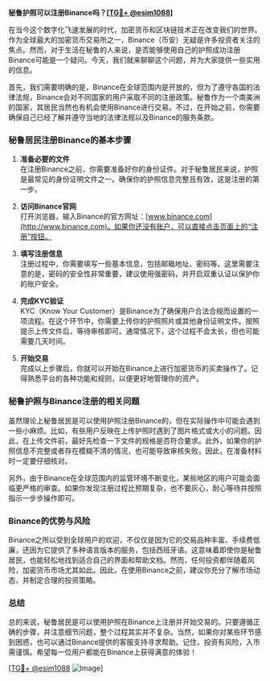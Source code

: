 **秘鲁护照可以注册Binance吗？[[TG💪+ @esim1088](https://t.me/s/esim1088)]**

在当今这个数字化飞速发展的时代，加密货币和区块链技术正在改变我们的世界。作为全球最大的加密货币交易所之一，Binance（币安）无疑是许多投资者关注的焦点。然而，对于生活在秘鲁的人来说，是否能够使用自己的护照成功注册Binance可能是一个疑问。今天，我们就来聊聊这个问题，并为大家提供一些实用的信息。

首先，我们需要明确的是，Binance在全球范围内是开放的，但为了遵守各国的法律法规，Binance会对不同国家的用户采取不同的注册政策。秘鲁作为一个南美洲的国家，其居民当然也有机会使用Binance进行交易。不过，在开始之前，你需要确保自己已经了解并遵守当地的法律法规以及Binance的服务条款。

### 秘鲁居民注册Binance的基本步骤

1. **准备必要的文件**  
   在注册Binance之前，你需要准备好你的身份证件。对于秘鲁居民来说，护照是最常见的身份证明文件之一。确保你的护照信息完整且有效，这是注册的第一步。

2. **访问Binance官网**  
   打开浏览器，输入Binance的官方网址：[www.binance.com](http://www.binance.com)。如果你还没有账户，可以直接点击页面上的“注册”按钮。

3. **填写注册信息**  
   注册过程中，你需要填写一些基本信息，包括邮箱地址、密码等。这里需要注意的是，密码的安全性非常重要，建议使用强密码，并开启双重认证以保护你的账户安全。

4. **完成KYC验证**  
   KYC（Know Your Customer）是Binance为了确保用户合法合规而设置的一项流程。在这个环节中，你需要上传你的护照照片或其他身份证明文件。按照提示上传文件后，等待审核即可。通常情况下，这个过程不会太长，但也可能需要几天时间。

5. **开始交易**  
   完成以上步骤后，你就可以开始在Binance上进行加密货币的买卖操作了。记得熟悉平台的各种功能和规则，以便更好地管理你的资产。

### 秘鲁护照与Binance注册的相关问题

虽然理论上秘鲁居民是可以使用护照注册Binance的，但在实际操作中可能会遇到一些小麻烦。比如，有些用户反映在上传护照时遇到了图片格式或大小的问题。因此，在上传文件前，最好先检查一下文件的规格是否符合要求。此外，如果你的护照信息不完整或者存在模糊不清的情况，也可能导致审核失败。因此，在准备材料时一定要仔细核对。

另外，由于Binance在全球范围内的监管环境不断变化，某些地区的用户可能会面临更严格的审查。如果你发现注册过程比预期复杂，也不要灰心，耐心等待并按照指示一步步操作即可。

### Binance的优势与风险

Binance之所以受到全球用户的欢迎，不仅仅是因为它的交易品种丰富、手续费低廉，还因为它提供了多种语言版本的服务，包括西班牙语。这意味着即使你是秘鲁居民，也能轻松地找到适合自己的界面和帮助文档。然而，任何投资都伴随着风险，加密货币市场尤其如此。因此，在使用Binance之前，建议你充分了解市场动态，并制定合理的投资策略。

### 总结

总的来说，秘鲁居民是可以使用护照在Binance上注册并开始交易的。只要遵循正确的步骤，并注意细节问题，整个过程其实并不复杂。当然，如果你对某些环节感到困惑，也可以通过Binance提供的客服支持寻求帮助。记住，投资有风险，入市需谨慎。希望每一位用户都能在Binance上获得满意的体验！

[[TG💪+ @esim1088](https://t.me/s/esim1088) ![Image](https://i.postimg.cc/4NQfJmqS/Snipaste-2025-05-13-00-14-12.png)]